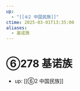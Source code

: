 ```yaml
---
up:
  - "[[⑥2 中国民族]]"
ctime: 2025-03-01T13:35:00
aliases:
  - 基诺族
---
```


# ⑥278 基诺族

- up: [[⑥2 中国民族]]
